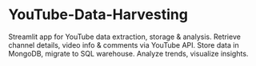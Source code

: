 # YouTube-Data-Harvesting
Streamlit app for YouTube data extraction, storage &amp; analysis. Retrieve channel details, video info &amp; comments via YouTube API. Store data in MongoDB, migrate to SQL warehouse. Analyze trends, visualize insights.
